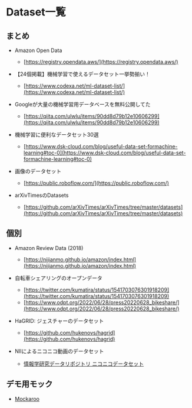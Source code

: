 # Dataset一覧

## まとめ

- Amazon Open Data
  - [https://registry.opendata.aws/](https://registry.opendata.aws/)

- 【24個掲載】機械学習で使えるデータセット一挙勢揃い！
  - [https://www.codexa.net/ml-dataset-list/](https://www.codexa.net/ml-dataset-list/)

- Googleが大量の機械学習用データベースを無料公開してた
  - [https://qiita.com/ulwlu/items/90dd8d79b12e10606299](https://qiita.com/ulwlu/items/90dd8d79b12e10606299)

- 機械学習に便利なデータセット30選
  - [https://www.dsk-cloud.com/blog/useful-data-set-formachine-learning#toc-0](https://www.dsk-cloud.com/blog/useful-data-set-formachine-learning#toc-0)

- 画像のデータセット
  - [https://public.roboflow.com/](https://public.roboflow.com/)

- arXivTimesのDatasets
  - [https://github.com/arXivTimes/arXivTimes/tree/master/datasets](https://github.com/arXivTimes/arXivTimes/tree/master/datasets)

## 個別

- Amazon Review Data (2018)
  - [https://nijianmo.github.io/amazon/index.html](https://nijianmo.github.io/amazon/index.html)

- 自転車シェアリングのオープンデータ
  - [https://twitter.com/kumatira/status/1541703076301918209](https://twitter.com/kumatira/status/1541703076301918209)
  - [https://www.odpt.org/2022/06/28/press20220628_bikeshare/](https://www.odpt.org/2022/06/28/press20220628_bikeshare/)

- HaGRID: ジェスチャーのデータセット
  - [https://github.com/hukenovs/hagrid](https://github.com/hukenovs/hagrid)

- NIIによるニコニコ動画のデータセット
  - [情報学研究データリポジトリ ニコニコデータセット](https://www.nii.ac.jp/dsc/idr/nico/nico.html)

## デモ用モック

- [Mockaroo](https://kakakakakku.hatenablog.com/entry/2023/01/18/190248)